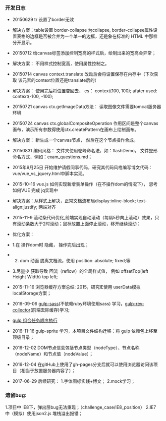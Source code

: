 ### 开发日志
* 20150629 tr 设置了border无效
* 解决方案：table设置 border-collapse 为collapse, border-collapse属性设置表格的边框是否被合并为一个单一的边框，还是象在标准的 HTML 中那样分开显示。
* 20150712 给canvas标签添加控制宽高的样式后，绘制出来的宽高会异常；
* 解决方案： 不用样式控制宽高，使用属性控制之。
* 20150714 canvas context.translate 改动后会将设置保存在内存中（下次获取 该元素的context位置还是translate后的）
* 解决方案： 使用完后将位置变回去， es： context(100, 100); afater used: context(-100, -100);
* 20150721 canvas ctx.getImageData方法： 读取图像文件需要tomcat服务器环境
* 20150724 canvas ctx.globalCompositeOperation 作用区间是整个canvas画布，演示所有参数得使用ctx.createPattern在画布上绘制画布。
* 解决方案： 新生成一个canvas节点， 然后在这个节点操作合成。
* 20150831 编码风格： 文件夹使用驼峰命名法，如：flashDemo， 文件蛇形命名方式，例如：exam_questions.md；
* 2015年9月25日 开始维护请假同事代码，研究其代码风格编写博文代码：vue/vue_vs_jquery.html中脚本实现。
* 2015-10-16 vue.js 如何实现新增表单操作（在不操作dom的情况下）， 思考如何VUE 完成 jq实现中
* 解决方案：从样式上解决，正常文档流布局display:inline-block; text-align:justify; 两端对齐
* 2015-11-9 滚动条代码优化,前端实现自动滚动（每隔5秒向上滚动）效果，只有滚动条数大于2时滚动；鼠标放置上面停止滚动，移开继续滚动；
* 优化方案：
* 1.在 操作dom时 隐藏， 操作完后出现；
* 2. dom 动画 脱离文档流，使用 position: absolute; fixed;等
* 3.尽量少 获取导致 回流（reflow）的全局样式值， 例如 offsetTop(left Height Width)  top left;  
* 2015-11-16 浏览器缓存方案总结: 2015，研究IE使用 userData模拟localStorage方案；

* 2016-09-06 [gulp-sass](https://www.npmjs.com/package/gulp-sass)(不依赖ruby环境使用sass) 学习，[gulp-rev-collector](https://www.npmjs.com/package/gulp-rev-collector)(前端去除缓存)学习;
* [gulp 组合任务顺序执行](http://zhangruojun.com/gulpshun-xu-zhi-xing-ren-wu/)
* 2016-11-16 gulp-sprite 学习，本项目文件结构迁移：将 gulp 依赖包上移至顶级目录；

* 2016-12-02  DOM节点信息包括节点类型（nodeType）、节点名称（nodeName）和节点值（nodeValue）；
* 2016-12-04 在gitHub上使用了gh-pages分支后就可以使用浏览器访问该项目（相当于放置服务器内容了）；
* 2017-06-29 后续研究： 1.字体图标实践+博文； 2.mock学习；

### 遗留bug:
1.项目中 IE8下，弹出层bug无法重现；（challenge_case/IE8_position）
2.IE7 中（模拟）使用json2.js 堆栈溢出报错；
